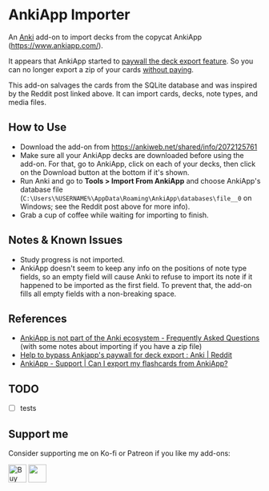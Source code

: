 # AnkiApp Importer

An [Anki](https://apps.ankiweb.net/) add-on to import decks from the copycat AnkiApp (https://www.ankiapp.com/).

It appears that AnkiApp started to [paywall the deck export feature](https://www.reddit.com/r/Anki/comments/ocbhry/help_to_bypass_ankiapps_paywall_for_deck_export/).
So you can no longer export a zip of your cards [without paying](https://www.ankiapp.com/support/solutions/ddcf01b0/can-i-export-my-flashcards-from-ankiapp-/).

This add-on salvages the cards from the SQLite database and was inspired by the Reddit post linked above.
It can import cards, decks, note types, and media files.

## How to Use

- Download the add-on from https://ankiweb.net/shared/info/2072125761
- Make sure all your AnkiApp decks are downloaded before using the add-on. For that, go to AnkiApp, click on each of your decks, then click on the Download button at the bottom if it's shown.
- Run Anki and go to **Tools > Import From AnkiApp** and choose AnkiApp's database file (`C:\Users\%USERNAME%\AppData\Roaming\AnkiApp\databases\file__0` on Windows; see the Reddit post above for more info).
- Grab a cup of coffee while waiting for importing to finish.

## Notes & Known Issues

- Study progress is not imported.
- AnkiApp doesn't seem to keep any info on the positions of note type fields, so an empty field will cause
  Anki to refuse to import its note if it happened to be imported as the first field.
  To prevent that, the add-on fills all empty fields with a non-breaking space.

## References

- [AnkiApp is not part of the Anki ecosystem - Frequently Asked Questions](https://faqs.ankiweb.net/ankiapp-is-not-part-of-the-anki-ecosystem.html) (with some notes about importing if you have a zip file)
- [Help to bypass Ankiapp's paywall for deck export : Anki | Reddit](https://www.reddit.com/r/Anki/comments/ocbhry/help_to_bypass_ankiapps_paywall_for_deck_export/)
- [AnkiApp - Support | Can I export my flashcards from AnkiApp?](https://www.ankiapp.com/support/solutions/ddcf01b0/can-i-export-my-flashcards-from-ankiapp-/)

## TODO

- [ ] tests

## Support me

Consider supporting me on Ko-fi or Patreon if you like my add-ons:

<a href='https://ko-fi.com/U7U8AE997'><img height='36' src='https://cdn.ko-fi.com/cdn/kofi1.png?v=3' border='0' alt='Buy Me a Coffee at ko-fi.com' /></a> <a href="https://www.patreon.com/abdnh"><img height='36' src="https://i.imgur.com/mZBGpZ1.png"></a>
